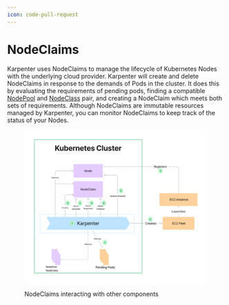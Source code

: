 ```yaml
---
icon: code-pull-request
---
```


# NodeClaims

Karpenter uses NodeClaims to manage the lifecycle of Kubernetes Nodes with the underlying cloud provider. Karpenter will create and delete NodeClaims in response to the demands of Pods in the cluster. It does this by evaluating the requirements of pending pods, finding a compatible [NodePool](https://karpenter.sh/docs/concepts/nodepools/) and [NodeClass](https://karpenter.sh/docs/concepts/nodeclasses/) pair, and creating a NodeClaim which meets both sets of requirements. Although NodeClaims are immutable resources managed by Karpenter, you can monitor NodeClaims to keep track of the status of your Nodes.

<figure><img src="../.gitbook/assets/image (1).png" alt=""><figcaption><p> NodeClaims interacting with other components</p></figcaption></figure>

